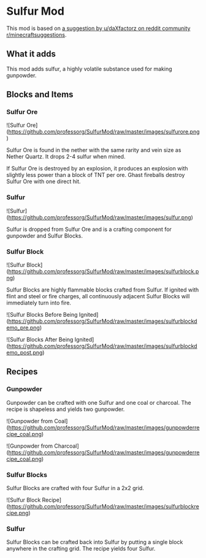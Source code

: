 # Sulfur Mod

This mod is based on [a suggestion by u/daXfactorz on reddit community r/minecraftsuggestions](https://www.reddit.com/r/minecraftsuggestions/comments/d6ff9a/brimstone_a_more_reliable_source_of_gunpowder_and/).

## What it adds

This mod adds sulfur, a highly volatile substance used for making gunpowder.

## Blocks and Items

### Sulfur Ore

![Sulfur Ore]
(https://github.com/professorg/SulfurMod/raw/master/images/sulfurore.png)

Sulfur Ore is found in the nether with the same rarity and vein size as Nether Quartz. It drops 2-4 sulfur when mined.

If Sulfur Ore is destroyed by an explosion, it produces an explosion with slightly less power than a block of TNT per ore. Ghast fireballs destroy Sulfur Ore with one direct hit.

### Sulfur

![Sulfur]
(https://github.com/professorg/SulfurMod/raw/master/images/sulfur.png)

Sulfur is dropped from Sulfur Ore and is a crafting component for gunpowder and Sulfur Blocks.

### Sulfur Block

![Sulfur Block]
(https://github.com/professorg/SulfurMod/raw/master/images/sulfurblock.png)

Sulfur Blocks are highly flammable blocks crafted from Sulfur. If ignited with flint and steel or fire charges, all continuously adjacent Sulfur Blocks will immediately turn into fire.

![Sulfur Blocks Before Being Ignited]
(https://github.com/professorg/SulfurMod/raw/master/images/sulfurblockdemo_pre.png)

![Sulfur Blocks After Being Ignited]
(https://github.com/professorg/SulfurMod/raw/master/images/sulfurblockdemo_post.png)

## Recipes

### Gunpowder

Gunpowder can be crafted with one Sulfur and one coal or charcoal. The recipe is shapeless and yields two gunpowder.

![Gunpowder from Coal]
(https://github.com/professorg/SulfurMod/raw/master/images/gunpowderrecipe_coal.png)

![Gunpowder from Charcoal]
(https://github.com/professorg/SulfurMod/raw/master/images/gunpowderrecipe_coal.png)

### Sulfur Blocks

Sulfur Blocks are crafted with four Sulfur in a 2x2 grid.

![Sulfur Block Recipe]
(https://github.com/professorg/SulfurMod/raw/master/images/sulfurblockrecipe.png)

### Sulfur

Sulfur Blocks can be crafted back into Sulfur by putting a single block anywhere in the crafting grid. The recipe yields four Sulfur.
